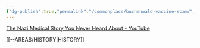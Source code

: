 ```yaml
---
{"dg-publish":true,"permalink":"/commonplace/buchenwald-vaccine-scam/","created":"2025-03-09T22:55:05.826+08:00","updated":"2025-03-25T19:05:34.563+08:00"}
---
```



[The Nazi Medical Story You Never Heard About - YouTube](https://youtu.be/vr_6FOrzFms?si=_OLz-UYnotwNQrgl)

[[--AREAS/HISTORY\|HISTORY]]